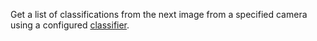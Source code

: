 Get a list of classifications from the next image from a specified camera using a configured [classifier](/services/vision/#classifications).
